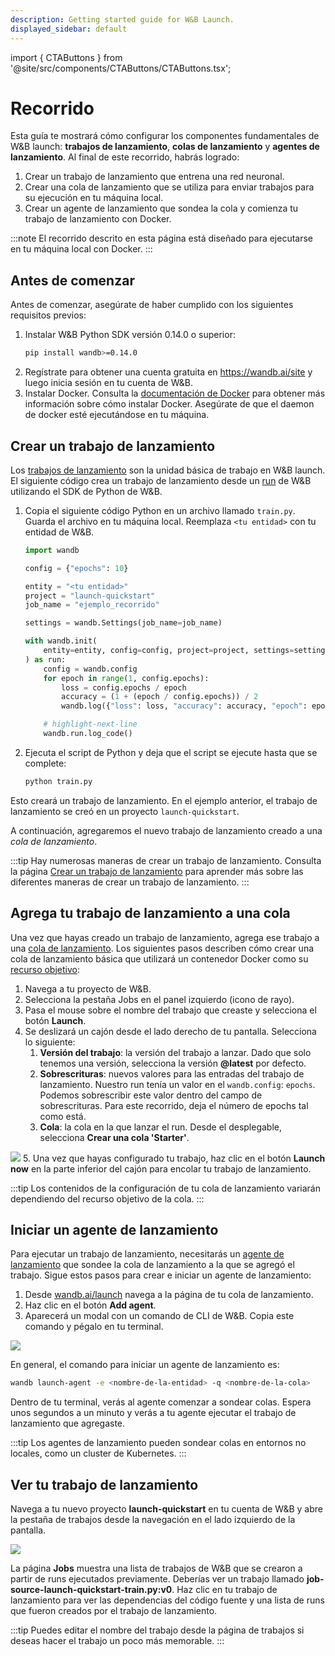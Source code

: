 ```yaml
---
description: Getting started guide for W&B Launch.
displayed_sidebar: default
---
```

import { CTAButtons } from '@site/src/components/CTAButtons/CTAButtons.tsx';

# Recorrido

<CTAButtons colabLink="https://colab.research.google.com/drive/1wX0OSVxZJDHRsZaOaOEDx-lLUrO1hHgP"/>

Esta guía te mostrará cómo configurar los componentes fundamentales de W&B launch: **trabajos de lanzamiento**, **colas de lanzamiento** y **agentes de lanzamiento**. Al final de este recorrido, habrás logrado:

1. Crear un trabajo de lanzamiento que entrena una red neuronal.
2. Crear una cola de lanzamiento que se utiliza para enviar trabajos para su ejecución en tu máquina local.
3. Crear un agente de lanzamiento que sondea la cola y comienza tu trabajo de lanzamiento con Docker.

:::note
El recorrido descrito en esta página está diseñado para ejecutarse en tu máquina local con Docker.
:::

## Antes de comenzar

Antes de comenzar, asegúrate de haber cumplido con los siguientes requisitos previos:
1. Instalar W&B Python SDK versión 0.14.0 o superior:
    ```bash
    pip install wandb>=0.14.0
    ```
2. Regístrate para obtener una cuenta gratuita en https://wandb.ai/site y luego inicia sesión en tu cuenta de W&B.
3. Instalar Docker. Consulta la [documentación de Docker](https://docs.docker.com/get-docker/) para obtener más información sobre cómo instalar Docker. Asegúrate de que el daemon de docker esté ejecutándose en tu máquina.

## Crear un trabajo de lanzamiento

Los [trabajos de lanzamiento](./launch-terminology#launch-job) son la unidad básica de trabajo en W&B launch. El siguiente código crea un trabajo de lanzamiento desde un [run](../../ref/python/run.md) de W&B utilizando el SDK de Python de W&B.

1. Copia el siguiente código Python en un archivo llamado `train.py`. Guarda el archivo en tu máquina local. Reemplaza `<tu entidad>` con tu entidad de W&B.

    ```python title="train.py"
    import wandb

    config = {"epochs": 10}

    entity = "<tu entidad>"
    project = "launch-quickstart"
    job_name = "ejemplo_recorrido"

    settings = wandb.Settings(job_name=job_name)

    with wandb.init(
        entity=entity, config=config, project=project, settings=settings
    ) as run:
        config = wandb.config
        for epoch in range(1, config.epochs):
            loss = config.epochs / epoch
            accuracy = (1 + (epoch / config.epochs)) / 2
            wandb.log({"loss": loss, "accuracy": accuracy, "epoch": epoch})

        # highlight-next-line
        wandb.run.log_code()
    ```

2. Ejecuta el script de Python y deja que el script se ejecute hasta que se complete:
    ```bash
    python train.py
    ```

Esto creará un trabajo de lanzamiento. En el ejemplo anterior, el trabajo de lanzamiento se creó en un proyecto `launch-quickstart`.

A continuación, agregaremos el nuevo trabajo de lanzamiento creado a una *cola de lanzamiento*.

:::tip
Hay numerosas maneras de crear un trabajo de lanzamiento. Consulta la página [Crear un trabajo de lanzamiento](./create-launch-job.md) para aprender más sobre las diferentes maneras de crear un trabajo de lanzamiento.
:::

## Agrega tu trabajo de lanzamiento a una cola
Una vez que hayas creado un trabajo de lanzamiento, agrega ese trabajo a una [cola de lanzamiento](./launch-terminology.md#launch-queue). Los siguientes pasos describen cómo crear una cola de lanzamiento básica que utilizará un contenedor Docker como su [recurso objetivo](./launch-terminology.md#target-resources):

1. Navega a tu proyecto de W&B.
2. Selecciona la pestaña Jobs en el panel izquierdo (icono de rayo).
3. Pasa el mouse sobre el nombre del trabajo que creaste y selecciona el botón **Launch**.
4. Se deslizará un cajón desde el lado derecho de tu pantalla. Selecciona lo siguiente:
    1. **Versión del trabajo**: la versión del trabajo a lanzar. Dado que solo tenemos una versión, selecciona la versión **@latest** por defecto.
    2. **Sobrescrituras**: nuevos valores para las entradas del trabajo de lanzamiento. Nuestro run tenía un valor en el `wandb.config`: `epochs`. Podemos sobrescribir este valor dentro del campo de sobrescrituras. Para este recorrido, deja el número de epochs tal como está.
    3. **Cola**: la cola en la que lanzar el run. Desde el desplegable, selecciona **Crear una cola 'Starter'**.

![](/images/launch/starter-launch.gif)
5. Una vez que hayas configurado tu trabajo, haz clic en el botón **Launch now** en la parte inferior del cajón para encolar tu trabajo de lanzamiento.


:::tip
Los contenidos de la configuración de tu cola de lanzamiento variarán dependiendo del recurso objetivo de la cola.
:::

## Iniciar un agente de lanzamiento
Para ejecutar un trabajo de lanzamiento, necesitarás un [agente de lanzamiento](./launch-terminology.md#launch-agent) que sondee la cola de lanzamiento a la que se agregó el trabajo. Sigue estos pasos para crear e iniciar un agente de lanzamiento:

1. Desde [wandb.ai/launch](https://wandb.ai/launch) navega a la página de tu cola de lanzamiento.
2. Haz clic en el botón **Add agent**.
3. Aparecerá un modal con un comando de CLI de W&B. Copia este comando y pégalo en tu terminal.

![](/images/launch/activate_starter_queue_agent.png)

En general, el comando para iniciar un agente de lanzamiento es:

```bash
wandb launch-agent -e <nombre-de-la-entidad> -q <nombre-de-la-cola>
```

Dentro de tu terminal, verás al agente comenzar a sondear colas. Espera unos segundos a un minuto y verás a tu agente ejecutar el trabajo de lanzamiento que agregaste.

:::tip
Los agentes de lanzamiento pueden sondear colas en entornos no locales, como un cluster de Kubernetes.
:::

## Ver tu trabajo de lanzamiento

Navega a tu nuevo proyecto **launch-quickstart** en tu cuenta de W&B y abre la pestaña de trabajos desde la navegación en el lado izquierdo de la pantalla.

![](/images/launch/jobs-tab.png)

La página **Jobs** muestra una lista de trabajos de W&B que se crearon a partir de runs ejecutados previamente. Deberías ver un trabajo llamado **job-source-launch-quickstart-train.py:v0**. Haz clic en tu trabajo de lanzamiento para ver las dependencias del código fuente y una lista de runs que fueron creados por el trabajo de lanzamiento.

:::tip
Puedes editar el nombre del trabajo desde la página de trabajos si deseas hacer el trabajo un poco más memorable.
:::